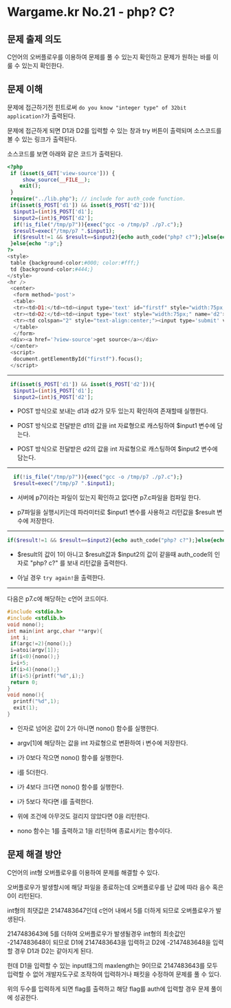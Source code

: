 # Wargame.kr No.21 - php? C?

## 문제 출제 의도
C언어의 오버플로우를 이용하여 문제를 풀 수 있는지 확인하고 문제가 원하는 바를 이룰 수 있는지 확인한다.

## 문제 이해
문제에 접근하기전 힌트로써 `do you know "integer type" of 32bit application?`가 출력된다.

문제에 접근하게 되면 D1과 D2를 입력할 수 있는 창과 try 버튼이 출력되며 소스코드를 볼 수 있는 링크가 출력된다.

소스코드를 보면 아래와 같은 코드가 출력된다.
```php
<?php
 if (isset($_GET['view-source'])) {
     show_source(__FILE__);
    exit();
 }
 require("../lib.php"); // include for auth_code function.
 if(isset($_POST['d1']) && isset($_POST['d2'])){
  $input1=(int)$_POST['d1'];
  $input2=(int)$_POST['d2'];
  if(!is_file("/tmp/p7")){exec("gcc -o /tmp/p7 ./p7.c");}
  $result=exec("/tmp/p7 ".$input1);
  if($result!=1 && $result==$input2){echo auth_code("php? c?");}else{echo "try again!";}
 }else{echo ":p";}
?>
<style>
 table {background-color:#000; color:#fff;}
 td {background-color:#444;}
</style>
<hr />
 <center>
  <form method='post'>
  <table>
  <tr><td>D1:</td><td><input type='text' id="firstf" style="width:75px;" maxlength="9" name='d1'></td></tr>
  <tr><td>D2:</td><td><input type='text' style="width:75px;" name='d2'></td></tr>
  <tr><td colspan="2" style="text-align:center;"><input type='submit' value='try'></td></tr>
  </table>
  </form>
 <div><a href='?view-source'>get source</a></div>
 </center>
 <script>
  document.getElementById("firstf").focus();
 </script>
```
-----
```php
 if(isset($_POST['d1']) && isset($_POST['d2'])){
  $input1=(int)$_POST['d1'];
  $input2=(int)$_POST['d2'];
```
- POST 방식으로 보내는 d1과 d2가 모두 있는지 확인하여 존재할때 실행한다.

- POST 방식으로 전달받은 d1의 값을 int 자료형으로 캐스팅하여 $input1 변수에 담는다.

- POST 방식으로 전달받은 d2의 값을 int 자료형으로 캐스팅하여 $input2 변수에 담는다.
-----
```php
  if(!is_file("/tmp/p7")){exec("gcc -o /tmp/p7 ./p7.c");}
  $result=exec("/tmp/p7 ".$input1);
```
- 서버에 p7이라는 파일이 있는지 확인하고 없다면 p7.c파일을 컴파일 한다.

- p7파일을 실행시키는데 파라미터로 $input1 변수를 사용하고 리턴값을 $result 변수에 저장한다.
-----
```php
if($result!=1 && $result==$input2){echo auth_code("php? c?");}else{echo "try again!";}
```
- $result의 값이 1이 아니고 $result값과 $input2의 값이 같을때 auth_code의 인자로 "php? c?" 를 보내 리턴값을 출력한다.

- 아닐 경우 `try again!`을 출력한다.
---
다음은 p7.c에 해당하는 c언어 코드이다.
```c
#include <stdio.h>
#include <stdlib.h>
void nono();
int main(int argc,char **argv){
 int i;
 if(argc!=2){nono();}
 i=atoi(argv[1]);
 if(i<0){nono();}
 i=i+5;
 if(i>4){nono();}
 if(i<5){printf("%d",i);}
 return 0;
}
void nono(){
  printf("%d",1);
  exit(1);
}
```
- 인자로 넘어온 값이 2가 아니면 nono() 함수를 실행한다.

- argv[1]에 해당하는 값을 int 자료형으로 변환하여 i 변수에 저장한다.

- i가 0보다 작으면 nono() 함수를 실행한다.

- i를 5더한다.

- i가 4보다 크다면 nono() 함수를 실행한다.

- i가 5보다 작다면 i를 출력한다.

- 위에 조건에 아무것도 걸리지 않았다면 0을 리턴한다.

- nono 함수는 1를 출력하고 1을 리턴하며 종료시키는 함수이다.

## 문제 해결 방안
C언어의 int형 오버플로우를 이용하여 문제를 해결할 수 있다.

오버플로우가 발생할시에 해당 파일을 종료하는데 오버플로우를 난 값에 따라 음수 혹은 0이 리턴된다.

int형의 최댓값은 2147483647인데 c언어 내에서 5를 더하게 되므로 오버플로우가 발생된다.

2147483643에 5를 더하여 오버플로우가 발생될경우 int형의 최솟값인 -2147483648이 되므로 D1에 2147483643을 입력하고 D2에 -2147483648을 입력할 경우 D1과 D2는 같아지게 된다.

헌데 D1을 입력할 수 있는 input태그의 maxlength는 9이므로 2147483643를 모두 입력할 수 없어 개발자도구로 조작하여 입력하거나 패킷을 수정하여 문제를 풀 수 있다.

위의 두수를 입력하게 되면 flag를 출력하고 해당 flag를 auth에 입력할 경우 문제 풀이에 성공한다.